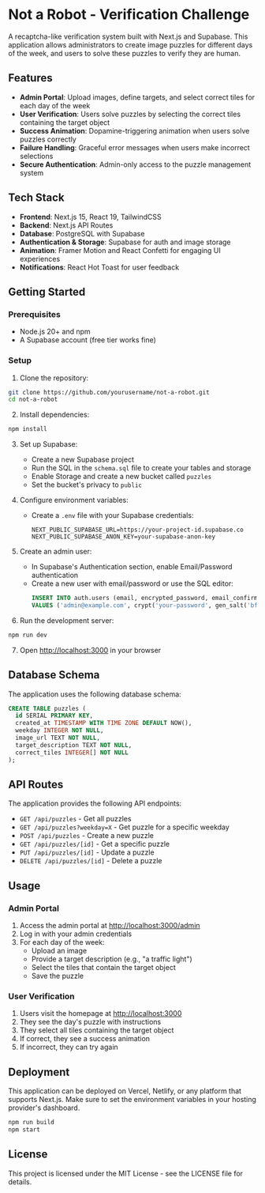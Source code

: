 # Not a Robot - Verification Challenge

A recaptcha-like verification system built with Next.js and Supabase. This application allows administrators to create image puzzles for different days of the week, and users to solve these puzzles to verify they are human.

## Features

- **Admin Portal**: Upload images, define targets, and select correct tiles for each day of the week
- **User Verification**: Users solve puzzles by selecting the correct tiles containing the target object
- **Success Animation**: Dopamine-triggering animation when users solve puzzles correctly
- **Failure Handling**: Graceful error messages when users make incorrect selections
- **Secure Authentication**: Admin-only access to the puzzle management system

## Tech Stack

- **Frontend**: Next.js 15, React 19, TailwindCSS
- **Backend**: Next.js API Routes
- **Database**: PostgreSQL with Supabase
- **Authentication & Storage**: Supabase for auth and image storage
- **Animation**: Framer Motion and React Confetti for engaging UI experiences
- **Notifications**: React Hot Toast for user feedback

## Getting Started

### Prerequisites

- Node.js 20+ and npm
- A Supabase account (free tier works fine)

### Setup

1. Clone the repository:

```bash
git clone https://github.com/yourusername/not-a-robot.git
cd not-a-robot
```

2. Install dependencies:

```bash
npm install
```

3. Set up Supabase:
   - Create a new Supabase project
   - Run the SQL in the `schema.sql` file to create your tables and storage
   - Enable Storage and create a new bucket called `puzzles`
   - Set the bucket's privacy to `public`

4. Configure environment variables:
   - Create a `.env` file with your Supabase credentials:
     ```
     NEXT_PUBLIC_SUPABASE_URL=https://your-project-id.supabase.co
     NEXT_PUBLIC_SUPABASE_ANON_KEY=your-supabase-anon-key
     ```

5. Create an admin user:
   - In Supabase's Authentication section, enable Email/Password authentication
   - Create a new user with email/password or use the SQL editor:
     ```sql
     INSERT INTO auth.users (email, encrypted_password, email_confirmed_at)
     VALUES ('admin@example.com', crypt('your-password', gen_salt('bf')), now());
     ```

6. Run the development server:

```bash
npm run dev
```

7. Open [http://localhost:3000](http://localhost:3000) in your browser

## Database Schema

The application uses the following database schema:

```sql
CREATE TABLE puzzles (
  id SERIAL PRIMARY KEY,
  created_at TIMESTAMP WITH TIME ZONE DEFAULT NOW(),
  weekday INTEGER NOT NULL,
  image_url TEXT NOT NULL,
  target_description TEXT NOT NULL,
  correct_tiles INTEGER[] NOT NULL
);
```

## API Routes

The application provides the following API endpoints:

- `GET /api/puzzles` - Get all puzzles
- `GET /api/puzzles?weekday=X` - Get puzzle for a specific weekday
- `POST /api/puzzles` - Create a new puzzle
- `GET /api/puzzles/[id]` - Get a specific puzzle
- `PUT /api/puzzles/[id]` - Update a puzzle
- `DELETE /api/puzzles/[id]` - Delete a puzzle

## Usage

### Admin Portal

1. Access the admin portal at [http://localhost:3000/admin](http://localhost:3000/admin)
2. Log in with your admin credentials
3. For each day of the week:
   - Upload an image
   - Provide a target description (e.g., "a traffic light")
   - Select the tiles that contain the target object
   - Save the puzzle

### User Verification

1. Users visit the homepage at [http://localhost:3000](http://localhost:3000)
2. They see the day's puzzle with instructions
3. They select all tiles containing the target object
4. If correct, they see a success animation
5. If incorrect, they can try again

## Deployment

This application can be deployed on Vercel, Netlify, or any platform that supports Next.js. Make sure to set the environment variables in your hosting provider's dashboard.

```bash
npm run build
npm start
```

## License

This project is licensed under the MIT License - see the LICENSE file for details.